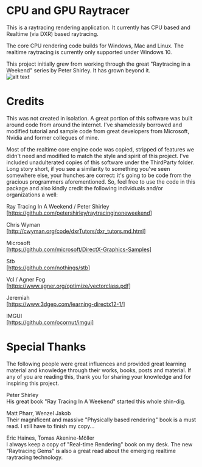 # CPU and GPU Raytracer

This is a raytracing rendering application. It currently has CPU based and Realtime (via DXR) based raytracing.

The core CPU rendering code builds for Windows, Mac and Linux. The realtime raytracing is currently only supported under Windows 10.

This project initially grew from working through the great "Raytracing in a Weekend" series by Peter Shirley. It has grown beyond it.
<br>
![alt text](https://github.com/KhoiFish/raytracer/blob/master/SavedImages/final.png "CPU traced image")

# Credits

This was not created in isolation. A great portion of this software was built around code from around the internet. I've shamelessly borrowed and modified tutorial and sample code from great developers from Microsoft, Nvidia and former collegues of mine.

Most of the realtime core engine code was copied, stripped of features we didn't need and modified to match the style and spirit of this project. I've included unadulterated copies of this software under the ThirdParty folder. Long story short, if you see a similarity to something you've seen somewhere else, your hunches are correct: it's going to be code from the gracious programmers aforementioned. So, feel free to use the code in this package and also kindly credit the following individuals and/or organizations a well:

Ray Tracing In A Weekend / Peter Shirley
<br>
[https://github.com/petershirley/raytracinginoneweekend]

Chris Wyman
<br>
[http://cwyman.org/code/dxrTutors/dxr_tutors.md.html]

Microsoft
<br>
[https://github.com/microsoft/DirectX-Graphics-Samples]

Stb
<br>
[https://github.com/nothings/stb]

Vcl / Agner Fog
<br>
[https://www.agner.org/optimize/vectorclass.pdf]

Jeremiah
<br>
[https://www.3dgep.com/learning-directx12-1/]

IMGUI
<br>
[https://github.com/ocornut/imgui]

# Special Thanks

The following people were great influences and provided great learning material and knowledge through their works, books, posts and material. If any of you are reading this, thank you for sharing your knowledge and for inspiring this project.

Peter Shirley
<br>
His great book "Ray Tracing In A Weekend" started this whole shin-dig.
  
Matt Pharr, Wenzel Jakob
<br>
Their magnificent and massive "Physically based rendering" book is a must read. I still have to finish my copy...

Eric Haines, Tomas Akenine-Möller
<br>
I always keep a copy of "Real-time Rendering" book on my desk. The new "Raytracing Gems" is also a great read about the emerging realtime raytracing technology.
